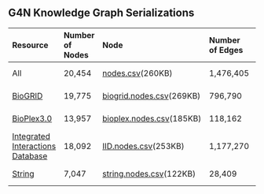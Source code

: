 ## G4N Knowledge Graph Serializations

| Resource | Number of Nodes | Node | Number of Edges| Edges | Date Updated |
| :--------- | :--------- | :--------- | :--------- |:--------- |:--------- |
| All | 20,454 | [nodes.csv](https://minio.dev.maayanlab.cloud/g2n/Protein.nodes.csv)(260KB)| 1,476,405 |[edges.csv](https://minio.dev.maayanlab.cloud/g2n/Protein.PPI.Protein.edges.csv)(84.1MB)| 07-20-23|
[BioGRID](https://thebiogrid.org/) | 19,775 | [biogrid.nodes.csv](https://minio.dev.maayanlab.cloud/g2n/nodes/biogrid.nodes.csv)(269KB) | 796,790  | [biogrid.edges.csv](https://minio.dev.maayanlab.cloud/g2n/edges/Protein.BioGRID.Protein.edges.csv)(74.1MB) | 07-26-23|
[BioPlex3.0](https://bioplex.hms.harvard.edu/) | 13,957 | [bioplex.nodes.csv](https://minio.dev.maayanlab.cloud/g2n/nodes/bioplex.nodes.csv)(185KB)| 118,162 | [bioplex.edges.csv](https://minio.dev.maayanlab.cloud/g2n/edges/Protein.BioPlex.Protein.edges.csv)(9.7MB) | 07-26-23|
[Integrated Interactions Database](http://iid.ophid.utoronto.ca/) | 18,092 | [IID.nodes.csv](https://minio.dev.maayanlab.cloud/g2n/nodes/IID.nodes.csv)(253KB) | 1,177,270 | [IID.edges.csv](https://minio.dev.maayanlab.cloud/g2n/edges/https://minio.dev.maayanlab.cloud/g2n/edges/Protein.IntegratedInteractionsDatabase.Protein.edges.csv)(30MB) | 07-26-23|
[String](https://string-db.org/) | 7,047 | [string.nodes.csv](https://minio.dev.maayanlab.cloud/g2n/nodes/STRINGDB.nodes.csv)(122KB) | 28,409 | [string.edges.csv](https://minio.dev.maayanlab.cloud/g2n/edges/Protein.PPI.Protein.edges.OneWay.string.csv)(1.2MB)| 07-26-23|

